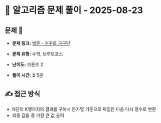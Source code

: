 # 📝 알고리즘 문제 풀이 - 2025-08-23

## 문제 📖

- **문제 링크:** [백준 - 거꾸로 구구단](https://www.acmicpc.net/problem/13410)

- **문제 유형:** 수학, 브루트포스

- **난이도:** 브론즈 2

- **풀이 시간:** ⏳ 5분

## ✍ 접근 방식

- N단의 K행까지의 결과를 구해서 문자열 기준으로 뒤집은 다음 다시 정수로 변환
- 최종 값들 중 가장 큰 값 출력
